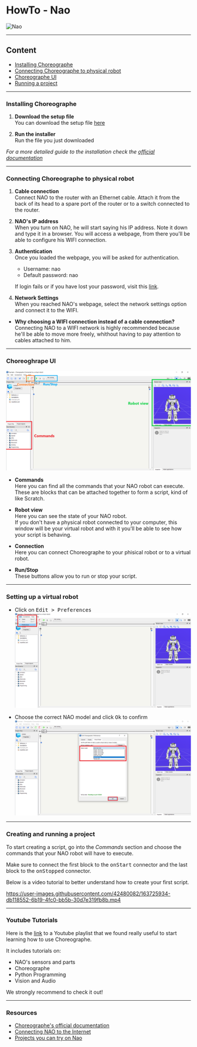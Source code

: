 # HowTo - Nao
![Nao](https://badgen.net/badge/Robot/Nao/blue)

---

## Content

- [Installing Choreographe](#installing-choreographe)
- [Connecting Choreographe to physical robot](#connecting-choreographe-to-physical-robot)
- [Choreographe UI](#choreographes-ui)
- [Running a project](#running-a-project)

---

### Installing Choreographe

1. **Download the setup file**\
  You can download the setup file [here](https://www.softbankrobotics.com/emea/en/support/nao-6/downloads-softwares)
 
 2. **Run the installer**\
   Run the file you just downloaded
   
   *For a more detailed guide to the installation check the [official documentation](http://doc.aldebaran.com/1-14/software/installing.html)*

---

### Connecting Choreographe to physical robot

1. **Cable connection**\
  Connect NAO to the router with an Ethernet cable. Attach it from the back of its head to a spare port of the router or to a switch connected to the router.

2. **NAO's IP address**\
  When you turn on NAO, he will start saying his IP address. Note it down and type it in a browser. You will access a webpage, from there you'll be able to configure his WIFI connection.

3. **Authentication**\
  Once you loaded the webpage, you will be asked for authentication.
    - Username: nao
    - Default password: nao
    
    If login fails or if you have lost your password, visit this [link](http://doc.aldebaran.com/2-1/nao/webpage_access.html#opennao-password-lost-nao).

4. **Network Settings**\
  When you reached NAO's webpage, select the network settings option and connect it to the WIFI.

- **Why choosing a WIFI connection instead of a cable connection?**\
  Connecting NAO to a WIFI network is highly recommended because he'll be able to move more freely, whithout having to pay attention to cables attached to him.

---

### Choreoghrape UI

![UI](img/UI.png)

- **Commands**\
  Here you can find all the commands that your NAO robot can execute. These are blocks that can be attached together to form a script, kind of like Scratch.

- **Robot view**\
  Here you can see the state of your NAO robot.\
  If you don't have a physical robot connected to your computer, this window will be your virtual robot and with it you'll be able to see how your script is behaving.

- **Connection**\
  Here you can connect Choreographe to your phisical robot or to a virtual robot.

- **Run/Stop**\
  These buttons allow you to run or stop your script.

---

### Setting up a virtual robot

- Click on <kbd>Edit > Preferences</kbd>\
  ![Edit](img/virtual1.png)

- Choose the correct NAO model and click <kbd>Ok</kbd> to confirm\
  ![Nao version](img/virtual2.png)

---

### Creating and running a project

To start creating a script, go into the *Commands* section and choose the commands that your NAO robot will have to execute.

Make sure to connect the first block to the <kbd>onStart</kbd> connector and the last block to the <kbd>onStopped</kbd> connector.

Below is a video tutorial to better understand how to create your first script.

https://user-images.githubusercontent.com/42480082/163725934-db118552-6b19-4fc0-bb5b-30d7e319fb8b.mp4

---

### Youtube Tutorials

Here is the [link](https://youtube.com/playlist?list=PLma9tC7VHPpi8Bz4i2P5FuMlfMhjZ3nJ-) to a Youtube playlist that we found really useful to start learning how to use Choreographe.

It includes tutorials on:
  - NAO's sensors and parts
  - Choreographe
  - Python Programming
  - Vision and Audio

We strongly recommend to check it out!

---

### Resources
 - [Choreographe's official documentation](http://doc.aldebaran.com/1-14/software/choregraphe)
 - [Connecting NAO to the Internet](http://doc.aldebaran.com/2-1/nao/nao-connecting.html#connect-to-ethernet)
 - [Projects you can try on Nao](https://funlab.nd.edu/the-nao-base/special-movements/)
